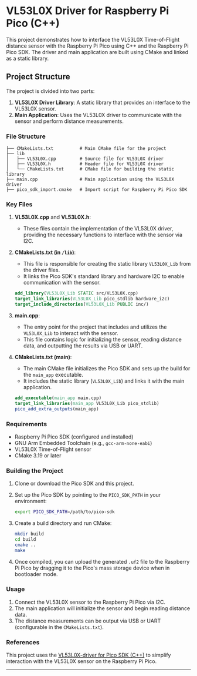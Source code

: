 # VL53L0X Driver for Raspberry Pi Pico (C++)

This project demonstrates how to interface the VL53L0X Time-of-Flight distance sensor with the Raspberry Pi Pico using C++ and the Raspberry Pi Pico SDK. The driver and main application are built using CMake and linked as a static library.

## Project Structure

The project is divided into two parts:

1. **VL53L0X Driver Library**: A static library that provides an interface to the VL53L0X sensor.
2. **Main Application**: Uses the VL53L0X driver to communicate with the sensor and perform distance measurements.

### File Structure

```
├── CMakeLists.txt          # Main CMake file for the project
├── lib
│   ├── VL53L0X.cpp         # Source file for VL53L0X driver
│   ├── VL53L0X.h           # Header file for VL53L0X driver
│   └── CMakeLists.txt      # CMake file for building the static library
├── main.cpp                # Main application using the VL53L0X driver
├── pico_sdk_import.cmake   # Import script for Raspberry Pi Pico SDK
```

### Key Files

1. **VL53L0X.cpp** and **VL53L0X.h**:
   - These files contain the implementation of the VL53L0X driver, providing the necessary functions to interface with the sensor via I2C.
2. **CMakeLists.txt (in `/lib`)**:

   - This file is responsible for creating the static library `VL53L0X_Lib` from the driver files.
   - It links the Pico SDK's standard library and hardware I2C to enable communication with the sensor.

   ```cmake
   add_library(VL53L0X_Lib STATIC src/VL53L0X.cpp)
   target_link_libraries(VL53L0X_Lib pico_stdlib hardware_i2c)
   target_include_directories(VL53L0X_Lib PUBLIC inc/)
   ```

3. **main.cpp**:

   - The entry point for the project that includes and utilizes the `VL53L0X_Lib` to interact with the sensor.
   - This file contains logic for initializing the sensor, reading distance data, and outputting the results via USB or UART.

4. **CMakeLists.txt (main)**:

   - The main CMake file initializes the Pico SDK and sets up the build for the `main_app` executable.
   - It includes the static library (`VL53L0X_Lib`) and links it with the main application.

   ```cmake
   add_executable(main_app main.cpp)
   target_link_libraries(main_app VL53L0X_Lib pico_stdlib)
   pico_add_extra_outputs(main_app)
   ```

### Requirements

- Raspberry Pi Pico SDK (configured and installed)
- GNU Arm Embedded Toolchain (e.g., `gcc-arm-none-eabi`)
- VL53L0X Time-of-Flight sensor
- CMake 3.19 or later

### Building the Project

1. Clone or download the Pico SDK and this project.
2. Set up the Pico SDK by pointing to the `PICO_SDK_PATH` in your environment:

   ```bash
   export PICO_SDK_PATH=/path/to/pico-sdk
   ```

3. Create a build directory and run CMake:

   ```bash
   mkdir build
   cd build
   cmake ..
   make
   ```

4. Once compiled, you can upload the generated `.uf2` file to the Raspberry Pi Pico by dragging it to the Pico's mass storage device when in bootloader mode.

### Usage

1. Connect the VL53L0X sensor to the Raspberry Pi Pico via I2C.
2. The main application will initialize the sensor and begin reading distance data.
3. The distance measurements can be output via USB or UART (configurable in the `CMakeLists.txt`).

### References

This project uses the [VL53L0X-driver for Pico SDK (C++)](https://github.com/yspreen/VL53L0X-driver-pico-sdk-cpp) to simplify interaction with the VL53L0X sensor on the Raspberry Pi Pico.

---
